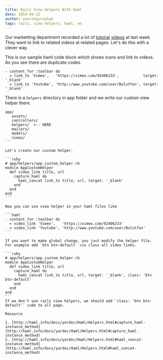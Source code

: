 ```yaml
---
title: Rails View Helpers With Haml
date: 2014-04-22
author: onurozgurozkan
tags: rails, view helpers, haml, en
---
```


Our marketting department recorded a lot of [tutorial](http://www.youtube.com/user/Bulutfon) [videos](https://vimeo.com/bulutfon) at last week. They want to link to related videos at related pages. Let's do this with a clever way.

This is our sample haml code block which shows icons and link to videos. As you see there are duplicate codes.

```haml
- content_for :toolbar do
  = link_to 'Vimeo',   'https://vimeo.com/92406233',           target: '_blank'
  = link_to 'Youtube', 'http://www.youtube.com/user/Bulutfon', target: '_blank'
```

There is a `helpers` directory in app folder and we write our custom view helper there.


````
app/
   assets/
   controllers/
   helpers/  <-- HERE
   mailers/
   models/
   views/
```

Let's create our custom helper.

```ruby
# app/helpers/app_custom_helper.rb
module AppCustomHelper 
  def video_link title, url
    capture_haml do
      haml_concat link_to title, url, target: '_blank'
    end
  end
end
```

Now you can use view helper in your haml files like

```haml
- content_for :toolbar do
  = video_link 'Vimeo',   'https://vimeo.com/92406233'
  = video_link 'Youtube', 'http://www.youtube.com/user/Bulutfon'
```

If you want to make global change, you just modify the helper file. For example add `btn btn-default` css class all video links.

```ruby
# app/helpers/app_custom_helper.rb
module AppCustomHelper 
  def video_link title, url
    capture_haml do
      haml_concat link_to title, url, target: '_blank', class: 'btn btn-default'
    end
  end
end
```
If we don't use rails view helpers, we should add `class: 'btn btn-default'` code to all page.

Resource

1. [http://haml.info/docs/yardoc/Haml/Helpers.html#capture_haml-instance_method](http://haml.info/docs/yardoc/Haml/Helpers.html#capture_haml-instance_method)
2. [http://haml.info/docs/yardoc/Haml/Helpers.html#haml_concat-instance_method](http://haml.info/docs/yardoc/Haml/Helpers.html#haml_concat-instance_method)